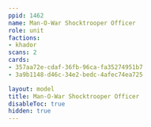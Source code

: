 ```yaml
---
ppid: 1462
name: Man-O-War Shocktrooper Officer
role: unit
factions:
- khador
scans: 2
cards:
- 357aa72e-cdaf-36fb-96ca-fa35274951b7
- 3a9b1148-d46c-34e2-bedc-4afec74ea725

layout: model
title: Man-O-War Shocktrooper Officer
disableToc: true
hidden: true
---
```

